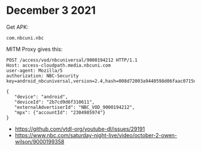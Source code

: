 # December 3 2021

Get APK:

~~~
com.nbcuni.nbc
~~~

MITM Proxy gives this:

~~~
POST /access/vod/nbcuniversal/9000194212 HTTP/1.1
Host: access-cloudpath.media.nbcuni.com
user-agent: Mozilla/5
authorization: NBC-Security key=android_nbcuniversal,version=2.4,hash=008d72003a9440598d06faac0715d2c8aa214e6a60549a55d8e168baf70911ad,time=1638589119812

{
   "device": "android",
   "deviceId": "2b7cd9d6f310611",
   "externalAdvertiserId": "NBC_VOD_9000194212",
   "mpx": {"accountId": "2304985974"}
}
~~~

- https://github.com/ytdl-org/youtube-dl/issues/29191
- https://www.nbc.com/saturday-night-live/video/october-2-owen-wilson/9000199358

